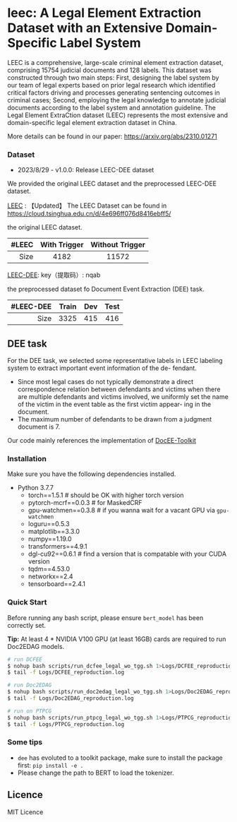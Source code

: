 # leec: A Legal Element Extraction Dataset with an Extensive Domain-Specific Label System

LEEC is a comprehensive, large-scale criminal element extraction dataset, comprising 15754 judicial documents and 128 labels. 
This dataset was constructed through two main steps: First, designing the label system by our team of legal experts based on 
prior legal research which identified critical factors driving and processes generating sentencing outcomes in criminal cases; 
Second, employing the legal knowledge to annotate judicial documents according to the label system and annotation guideline.
The Legal Element ExtraCtion dataset (LEEC) represents the most extensive and domain-specific legal element extraction dataset in China.

More details can be found in our paper: 
https://arxiv.org/abs/2310.01271

### Dataset

- 2023/8/29 - v1.0.0: Release LEEC-DEE dataset

We provided the original LEEC dataset and the preprocessed LEEC-DEE dataset.

[LEEC]() : 【Updated】
The LEEC Dataset can be found in https://cloud.tsinghua.edu.cn/d/4e696ff076d8416ebff5/

the original LEEC dataset.

| #LEEC | With Trigger |  Without Trigger  | 
| ---------: | :-----: | :---: | 
|  Size         | 4182      |11572     | 

[LEEC-DEE](https://pan.baidu.com/s/1vg3ecHhsaNSUD419SKC8qg?pwd=nqab): key（提取码）: nqab

the preprocessed dataset fo Document Event Extraction (DEE) task.

| #LEEC-DEE | Train |  Dev  | Test |
| ---------: | :-----: | :---: | :-------: |
|  Size         | 3325      |415     | 416       |


## DEE task

For the DEE task, we selected some representative labels in LEEC labeling system to extract important event information of the de-
fendant.

- Since most legal cases do not typically demonstrate a direct correspondence relation between defendants and victims when there
are multiple defendants and victims involved, we uniformly set the name of the victim in the event table as the first victim appear-
ing in the document. 
- The maximum number of defendants to be drawn from a judgment document is 7. 

Our code mainly references the implementation of [DocEE-Toolkit](https://github.com/Spico197/DocEE) 

### Installation

Make sure you have the following dependencies installed.

- Python 3.7.7
  - torch==1.5.1  # should be OK with higher torch version
  - pytorch-mcrf==0.0.3 # for MaskedCRF
  - gpu-watchmen==0.3.8 # if you wanna wait for a vacant GPU via `gpu-watchmen`
  - loguru==0.5.3
  - matplotlib==3.3.0
  - numpy==1.19.0
  - transformers==4.9.1
  - dgl-cu92==0.6.1  # find a version that is compatable with your CUDA version
  - tqdm==4.53.0
  - networkx==2.4
  - tensorboard==2.4.1

### Quick Start
Before running any bash script, please ensure `bert_model` has been correctly set.

**Tip:** At least 4 * NVIDIA V100 GPU (at least 16GB) cards are required to run Doc2EDAG models.

```bash
# run DCFEE
$ nohup bash scripts/run_dcfee_legal_wo_tgg.sh 1>Logs/DCFEE_reproduction.log 2>&1 &
$ tail -f Logs/DCFEE_reproduction.log

# run Doc2EDAG
$ nohup bash scripts/run_doc2edag_legal_wo_tgg.sh 1>Logs/Doc2EDAG_reproduction.log 2>&1 &
$ tail -f Logs/Doc2EDAG_reproduction.log

# run on PTPCG
$ nohup bash scripts/run_ptpcg_legal_wo_tgg.sh 1>Logs/PTPCG_reproduction.log 2>&1 &
$ tail -f Logs/PTPCG_reproduction.log
```

### Some tips

- `dee` has evoluted to a toolkit package, make sure to install the package first: `pip install -e .`
- Please change the path to BERT to load the tokenizer.

## Licence

MIT Licence

